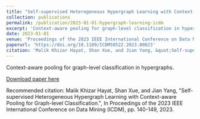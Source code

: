 ```yaml
---
title: "Self-supervised Heterogeneous Hypergraph Learning with Context-aware Pooling for Graph-level Classification"
collection: publications
permalink: /publication/2023-01-01-hypergraph-learning-icdm
excerpt: 'Context-aware pooling for graph-level classification in hypergraphs.'
date: 2023-01-01
venue: 'Proceedings of the 2023 IEEE International Conference on Data Mining (ICDM)'
paperurl: 'https://doi.org/10.1109/ICDM58522.2023.00023'
citation: 'Malik Khizar Hayat, Shan Xue, and Jian Yang, &quot;Self-supervised Heterogeneous Hypergraph Learning with Context-aware Pooling for Graph-level Classification.&quot;, In Proceedings of the 2023 IEEE International Conference on Data Mining (ICDM), pp. 140-149, 2023.'
---
```

Context-aware pooling for graph-level classification in hypergraphs.

[Download paper here](https://doi.org/10.1109/ICDM58522.2023.00023)

Recommended citation: Malik Khizar Hayat, Shan Xue, and Jian Yang, "Self-supervised Heterogeneous Hypergraph Learning with Context-aware Pooling for Graph-level Classification.", In Proceedings of the 2023 IEEE International Conference on Data Mining (ICDM), pp. 140-149, 2023.